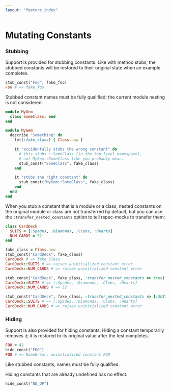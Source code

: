 ```yaml
---
layout: "feature_index"
---
```


# Mutating Constants

### Stubbing

Support is provided for stubbing constants. Like with method stubs, the stubbed constants
will be restored to their original state when an example completes.

``` ruby
stub_const("Foo", fake_foo)
Foo # => fake_foo
```

Stubbed constant names must be fully qualified; the current module nesting is not
considered.

``` ruby
module MyGem
  class SomeClass; end
end

module MyGem
  describe "Something" do
    let(:fake_class) { Class.new }

    it "accidentally stubs the wrong constant" do
      # this stubs ::SomeClass (in the top-level namespace),
      # not MyGem::SomeClass like you probably mean.
      stub_const("SomeClass", fake_class)
    end

    it "stubs the right constant" do
      stub_const("MyGem::SomeClass", fake_class)
    end
  end
end
```

When you stub a constant that is a module or a class, nested constants on the original
module or class are not transferred by default, but you can use the
`:transfer_nested_constants` option to tell rspec-mocks to transfer them:

``` ruby
class CardDeck
  SUITS = [:Spades, :Diamonds, :Clubs, :Hearts]
  NUM_CARDS = 52
end

fake_class = Class.new
stub_const("CardDeck", fake_class)
CardDeck # => fake_class
CardDeck::SUITS # => raises uninitialized constant error
CardDeck::NUM_CARDS # => raises uninitialized constant error

stub_const("CardDeck", fake_class, :transfer_nested_constants => true)
CardDeck::SUITS # => [:Spades, :Diamonds, :Clubs, :Hearts]
CardDeck::NUM_CARDS # => 52

stub_const("CardDeck", fake_class, :transfer_nested_constants => [:SUITS])
CardDeck::SUITS # => [:Spades, :Diamonds, :Clubs, :Hearts]
CardDeck::NUM_CARDS # => raises uninitialized constant error
```

### Hiding

Support is also provided for hiding constants. Hiding a constant temporarily removes it; it is
restored to its original value after the test completes.

```ruby
FOO = 42
hide_const("FOO")
FOO # => NameError: uninitialized constant FOO
```

Like stubbed constants, names must be fully qualified.

Hiding constants that are already undefined has no effect.

```ruby
hide_const("NO_OP")
```
